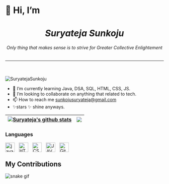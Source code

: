 <h1>👋 Hi, I’m </h1>
<!-- <p align="center"> -->
<!--   <img width="80%" alt="Hello, I'm Suryateja Sunkoju" src="https://github.com/suryatejasunkoju/suryatejasunkoju/blob/main/suryateja-logo.png"/> -->
  <h1 align="center">
    <i><b>Suryateja Sunkoju</b></i>
  </h1>
  <h6 align="center">
    <i>Only thing that makes sense is to strive for Greater Collective Enlightement</i>
  </h6>
<!-- </p> -->

---
<!--**- 👀Backend Development**-->
</br>
</br>
<span align="left"> <img src="https://komarev.com/ghpvc/?username=suryatejasunkoju&label=Profile%20views&color=0e75b6&style=flat" alt="SuryatejaSunkoju" /></span>

- 🌱 I’m currently learning Java, DSA, SQL, HTML, CSS, JS.
- 💞️ I’m looking to collaborate on anything that related to tech.
- 📫 How to reach me sunkojusuryateja@gmail.com
- ✨stars ✨ shine anyways. 
<!-- - 💬 Ask me about anything [here](https://github.com/suryatejasunkoju/suryatejasunkoju/issues) -->

| <a href="https://github.com/suryatejasunkoju/github-readme-stats"><img align="center" src="https://github-readme-stats.vercel.app/api?username=suryatejasunkoju&show_icons=true&theme=radical" alt="Suryateja's github stats" /></a> | <a href="https://github.com/suryatejasunkoju/github-readme-stats"><img align="center" src="https://github-readme-stats.vercel.app/api/top-langs/?username=SuryatejaSunkoju&layout=compact&theme=buefy&hide_border=true" /></a> |
| ------------- | ------------- |


### Languages
<img align="left" alt="java" width="30px" style="padding-right:10px;" src="https://cdn.jsdelivr.net/gh/devicons/devicon/icons/java/java-original-wordmark.svg" />
<img align="left" alt="HTML" width="30px" style="padding-right:10px;" src="https://cdn.jsdelivr.net/gh/devicons/devicon/icons/html5/html5-plain.svg" />
<img align="left" alt="CSS" width="30px" style="padding-right:10px;" src="https://cdn.jsdelivr.net/gh/devicons/devicon/icons/css3/css3-plain.svg" />
<!-- <img align="left" alt="Git" width="30px" style="padding-right:10px;" src="https://cdn.jsdelivr.net/gh/devicons/devicon/icons/sass/sass-original.svg" />        -->
<img align="left" alt="JAVASCRIPT" width="30px" style="padding-right:10px;"  src="https://cdn.jsdelivr.net/gh/devicons/devicon/icons/javascript/javascript-plain.svg"/>
<img align="left" alt="Git" width="30px" style="padding-right:10px;" src="https://cdn.jsdelivr.net/gh/devicons/devicon/icons/git/git-plain.svg" />
<br />

#   
## My Contributions
![snake gif](https://github.com/suryatejasunkoju/suryatejasunkoju/blob/output/github-contribution-grid-snake.svg)
